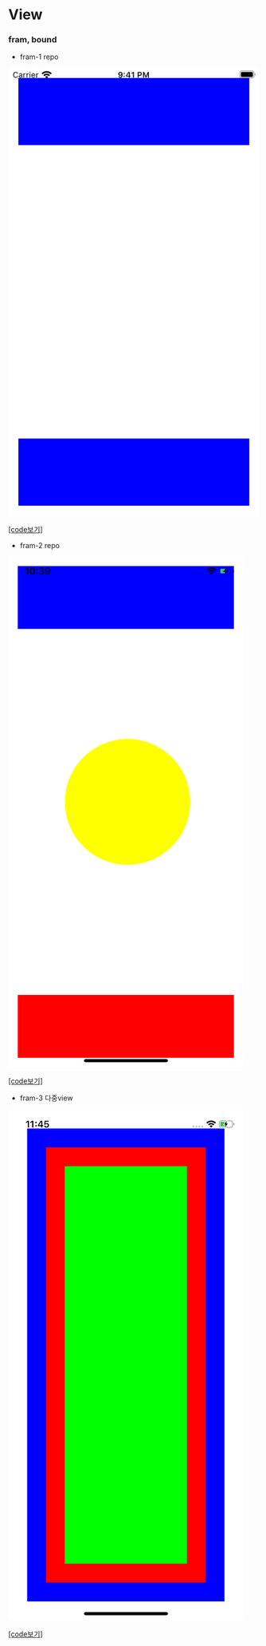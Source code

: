 # View 

### fram, bound



* fram-1 repo 

![](image/20200424-2.png)

[[code보기]](https://github.com/Qussk/Swift-5/blob/master/playground/Code/ViewController.swift)


* fram-2 repo 

![](image/20200424.png)

[[code보기]](https://github.com/Qussk/Swift-5/blob/master/playground/Code/reofo-1ViewController.swift)


* fram-3 다중view

![](image/20200424-1.png)

[[code보기]](https://github.com/Qussk/Swift-5/blob/master/playground/Code/reofo-1ViewController.swift)
 




